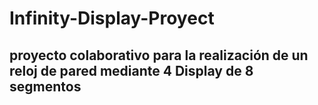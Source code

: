 # Infinity-Display-Proyect
## proyecto colaborativo para la realización de un reloj de pared mediante 4 Display de 8 segmentos
